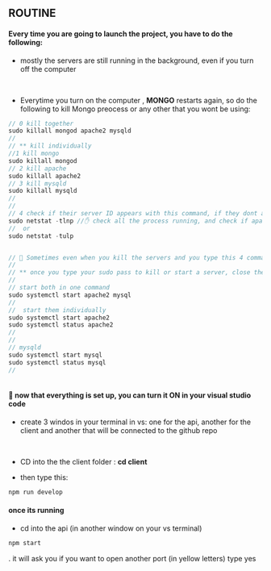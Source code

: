 ## ROUTINE

#### Every time you are going to launch the project, you have to do the following:

- mostly the servers are still running in the background, even if you turn off the computer

<br>

- Everytime you turn on the computer , **MONGO** restarts again, so do the following to kill Mongo preocess or any other that you wont be using:

```javascript
// 0 kill together
sudo killall mongod apache2 mysqld
//
// ** kill individually
//1 kill mongo
sudo killall mongod
// 2 kill apache
sudo killall apache2
// 3 kill mysqld
sudo killall mysqld
//
//
// 4 check if their server ID appears with this command, if they dont appaear its because it worked!!
sudo netstat -tlnp //✋ check all the process running, and check if apache and mysql are present
//  or
sudo netstat -tulp


// 🔴 Sometimes even when you kill the servers and you type this 4 commands it wont work to turn them on:
//
// ** once you type your sudo pass to kill or start a server, close the terminal related to that, then open another tab on the terminal and continue with the second command, remember its has to ask you the password otherwise it wont work to launch the servers.
//
// start both in one command
sudo systemctl start apache2 mysql
//
//  start them individually
sudo systemctl start apache2
sudo systemctl status apache2
//
//
// mysqld
sudo systemctl start mysql
sudo systemctl status mysql
//



```

#### 🚀 now that everything is set up, you can turn it ON in your visual studio code

- create 3 windos in your terminal in vs: one for the api, another for the client and another that will be connected to the github repo

<br>

- CD into the the client folder : **cd client**

- then type this:

```javascript
npm run develop
```

#### once its running

- cd into the api (in another window on your vs terminal)

```javascript
npm start
```

. it will ask you if you want to open another port (in yellow letters) type yes
